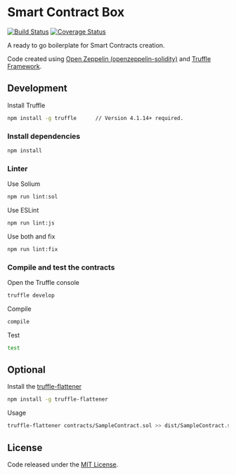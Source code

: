 # Smart Contract Box

[![Build Status](https://travis-ci.org/paneedesign/smart-contract-box.svg?branch=master)](https://travis-ci.org/paneedesign/smart-contract-box) 
[![Coverage Status](https://coveralls.io/repos/github/paneedesign/smart-contract-box/badge.svg)](https://coveralls.io/github/paneedesign/smart-contract-box)


A ready to go boilerplate for Smart Contracts creation.

Code created using [Open Zeppelin (openzeppelin-solidity)](https://github.com/OpenZeppelin/openzeppelin-solidity) and [Truffle Framework](https://github.com/trufflesuite/truffle).

## Development

Install Truffle

```bash
npm install -g truffle      // Version 4.1.14+ required.
```

### Install dependencies

```bash
npm install
```

### Linter

Use Solium

```bash
npm run lint:sol
```

Use ESLint

```bash
npm run lint:js
```

Use both and fix

```bash
npm run lint:fix
```

### Compile and test the contracts
 
Open the Truffle console

```bash
truffle develop
```

Compile 

```bash
compile 
```

Test

```bash
test
```

## Optional

Install the [truffle-flattener](https://github.com/alcuadrado/truffle-flattener)

```bash
npm install -g truffle-flattener
```

Usage 

```bash
truffle-flattener contracts/SampleContract.sol >> dist/SampleContract.sol
```

## License

Code released under the [MIT License](https://github.com/paneedesign/smart-contract-box/blob/master/LICENSE).
